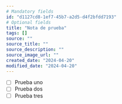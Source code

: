 ```yaml
---
# Mandatory fields
id: "d1127cd8-1ef7-45b7-a2d5-d4f2bfdd7193"
# Optional fields
title: "Nota de prueba"
tags: []
source: ""
source_title: ""
source_description: ""
source_image_url: ""
created_date: "2024-04-20"
modified_date: "2024-04-20"
---
```

- [ ] Prueba uno
- [ ] Prueba dos 
- [ ] Prueba tres